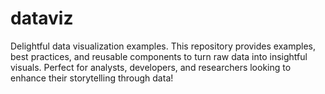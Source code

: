 # dataviz
Delightful data visualization examples.
This repository provides examples, best practices, and reusable components to turn raw data into insightful visuals. Perfect for analysts, developers, and researchers looking to enhance their storytelling through data!
